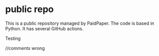 # public repo

This is a public repository managed by PaidPaper. The code is based in Python. It has several GitHub actions.

Testing

//comments wrong
